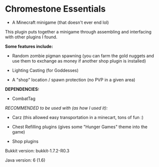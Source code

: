 # Chromestone Essentials

  - A Minecraft minigame (that doesn't ever end lol)

This plugin puts together a minigame through assembling and interfacing with other plugins I found.

**Some features include:**

* Random zombie pigman spawning (you can farm the gold nuggets and use them to exchange as money if another shop plugin is installed)

* Lighting Casting (for Goddesses)

* A "shop" location / spawn protection (no PVP in a given area)

**DEPENDENCIES:**

* CombatTag

_RECOMMENDED to be used with (as how I used it):_

* Carz (this allowed easy transportation in a minecart, tons of fun :)

* Chest Refilling plugins (gives some "Hunger Games" theme into the game)

* Shop plugins

Bukkit version: bukkit-1.7.2-R0.3

Java version: 6 (1.6)
